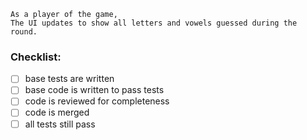 ```
As a player of the game,
The UI updates to show all letters and vowels guessed during the round.
```

### Checklist:

- [ ] base tests are written
- [ ] base code is written to pass tests
- [ ] code is reviewed for completeness
- [ ] code is merged
- [ ] all tests still pass
